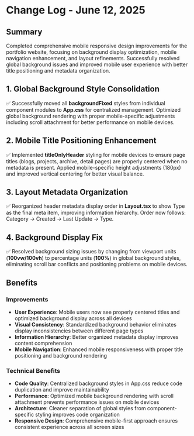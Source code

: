 <!-- 
FORMATTING REQUIREMENTS:
1. Maintain proper heading hierarchy:
   - Level 1 (#): Document title only (# Change Log - June 12, 2025)
   - Level 2 (##): Major sections and numbered changes
     * Top-level sections: ## Summary, ## Benefits, ## Next Steps
     * Numbered changes: ## 1. Feature/Fix Title, ## 2. Another Change, etc.
   - Level 3 (###): Subsections within major sections
     * Under Benefits: ### Improvements, ### Technical Benefits
     * Can be used for detailed breakdowns within numbered changes if needed
   - Level 4 (####): Minor details if needed for deeper analysis

2. Required structure:
   - ## Summary: Brief overview of the day's development work
   - Numbered changes: ## 1., ## 2., etc. with concise but comprehensive descriptions
   - ## Benefits: Organized into ### Improvements and ### Technical Benefits
   - ## Next Steps: Numbered list with Immediate, Short-term, and Long-term priorities

3. Content guidelines:
   - Use bold (**text**) for important terms, file names, and key concepts
   - Include checkmarks (✅) for completed items and measurable results
   - Keep descriptions concise but comprehensive for stakeholder communication
   - Focus on user-facing changes and business impact
   - Maintain consistency with corresponding developer log entries
-->
# Change Log - June 12, 2025

## Summary
Completed comprehensive mobile responsive design improvements for the portfolio website, focusing on background display optimization, mobile navigation enhancement, and layout refinements. Successfully resolved global background issues and improved mobile user experience with better title positioning and metadata organization.

<!-- Changes Made -->

## 1. Global Background Style Consolidation
✅ Successfully moved all **backgroundFixed** styles from individual component modules to **App.css** for centralized management. Optimized global background rendering with proper mobile-specific adjustments including scroll attachment for better performance on mobile devices.

## 2. Mobile Title Positioning Enhancement
✅ Implemented **titleOnlyHeader** styling for mobile devices to ensure page titles (blogs, projects, archive, detail pages) are properly centered when no metadata is present. Applied mobile-specific height adjustments (180px) and improved vertical centering for better visual balance.

## 3. Layout Metadata Organization
✅ Reorganized header metadata display order in **Layout.tsx** to show Type as the final meta item, improving information hierarchy. Order now follows: Category → Created → Last Update → Type.

## 4. Background Display Fix
✅ Resolved background sizing issues by changing from viewport units (**100vw/100vh**) to percentage units (**100%**) in global background styles, eliminating scroll bar conflicts and positioning problems on mobile devices.

## Benefits

### Improvements
- **User Experience**: Mobile users now see properly centered titles and optimized background display across all devices
- **Visual Consistency**: Standardized background behavior eliminates display inconsistencies between different page types
- **Information Hierarchy**: Better organized metadata display improves content comprehension
- **Mobile Navigation**: Enhanced mobile responsiveness with proper title positioning and background rendering

### Technical Benefits
- **Code Quality**: Centralized background styles in App.css reduce code duplication and improve maintainability
- **Performance**: Optimized mobile background rendering with scroll attachment prevents performance issues on mobile devices
- **Architecture**: Cleaner separation of global styles from component-specific styling improves code organization
- **Responsive Design**: Comprehensive mobile-first approach ensures consistent experience across all screen sizes

